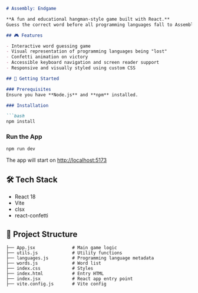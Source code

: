 ```markdown
# Assembly: Endgame

**A fun and educational hangman-style game built with React.**  
Guess the correct word before all programming languages fall to Assembly!

## 🎮 Features

- Interactive word guessing game
- Visual representation of programming languages being "lost"
- Confetti animation on victory
- Accessible keyboard navigation and screen reader support
- Responsive and visually styled using custom CSS

## 🚀 Getting Started

### Prerequisites
Ensure you have **Node.js** and **npm** installed.

### Installation

```bash
npm install
```

### Run the App

```bash
npm run dev
```

The app will start on [http://localhost:5173](http://localhost:5173)

## 🛠 Tech Stack

- React 18
- Vite
- clsx
- react-confetti

## 📁 Project Structure

```
├── App.jsx              # Main game logic
├── utils.js             # Utility functions
├── languages.js         # Programming language metadata
├── words.js             # Word list
├── index.css            # Styles
├── index.html           # Entry HTML
├── index.jsx            # React app entry point
├── vite.config.js       # Vite config
```